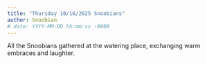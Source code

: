 ```yaml
---
title: "Thursday 10/16/2025 Snoobians"
author: Snoobian
# date: YYYY-MM-DD hh:mm:ss -0000
---
```


All the Snoobians gathered at the watering place, exchanging warm embraces and laughter.
